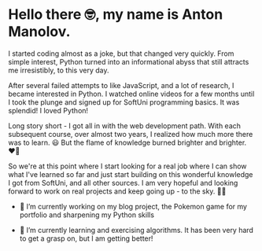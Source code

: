# Hello there 🤓, my name is Anton Manolov.

 

I started coding almost as a joke, but that changed very quickly. From simple interest, Python turned into an informational abyss that still attracts me irresistibly, to this very day.

After several failed attempts to like JavaScript, and  a lot of research, I became interested in Python. I watched online videos for a few months until I took the plunge and signed up for SoftUni programming basics. It was splendid! I loved Python!

Long story short - I got all in with the web development path. With each subsequent course, over almost two years, I realized how much more there was to learn. 😃 But the flame of knowledge burned brighter and brighter. ❤️‍🔥

So we're at this point where I start looking for a real job where I can show what I've learned so far and just start building on this wonderful knowledge I got from SoftUni, and all other sources. 
I am very hopeful and looking forward to work on real projects and keep going up - to the sky. 🦸‍♂️



- 🔭 I’m currently working on my blog project, the Pokemon game for my portfolio and sharpening my Python skills

- 🌱 I’m currently learning and exercising algorithms. It has been very hard to get a grasp on, but I am getting better!
